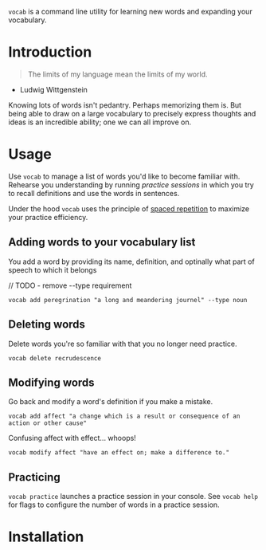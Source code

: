 `vocab` is a command line utility for learning new words and expanding your
vocabulary.

# Introduction
> The limits of my language mean the limits of my world.
  - Ludwig Wittgenstein

Knowing lots of words isn't pedantry. Perhaps memorizing them is. But being able
to draw on a large vocabulary to precisely express thoughts and ideas is an
incredible ability; one we can all improve on.

# Usage
Use `vocab` to manage a list of words you'd like to become familiar with.
Rehearse you understanding by running *practice sessions* in which you try to
recall definitions and use the words in sentences.

Under the hood `vocab` uses the principle of [spaced
repetition](https://en.wikipedia.org/wiki/Spaced_repetition) to maximize your
practice efficiency.

## Adding words to your vocabulary list
You add a word by providing its name, definition, and optinally what part of
speech to which it belongs

// TODO - remove --type requirement

`vocab add peregrination "a long and meandering journel" --type noun`

## Deleting words
Delete words you're so familiar with that you no longer need practice.

`vocab delete recrudescence`

## Modifying words
Go back and modify a word's definition if you make a mistake.

`vocab add affect "a change which is a result or consequence of an action or other cause"`

Confusing affect with effect... whoops!

`vocab modify affect "have an effect on; make a difference to."`

## Practicing
`vocab practice` launches a practice session in your console. See `vocab help`
for flags to configure the number of words in a practice session.

# Installation
